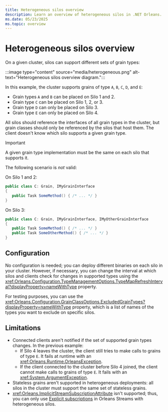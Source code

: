 ```yaml
---
title: Heterogeneous silos overview
description: Learn an overview of heterogeneous silos in .NET Orleans.
ms.date: 05/23/2025
ms.topic: overview
---
```


# Heterogeneous silos overview

On a given cluster, silos can support different sets of grain types:

:::image type="content" source="media/heterogeneous.png" alt-text="Heterogeneous silos overview diagram.":::

In this example, the cluster supports grains of type `A`, `B`, `C`, `D`, and `E`:

- Grain types `A` and `B` can be placed on Silo 1 and 2.
- Grain type `C` can be placed on Silo 1, 2, or 3.
- Grain type `D` can only be placed on Silo 3.
- Grain type `E` can only be placed on Silo 4.

All silos should reference the interfaces of all grain types in the cluster, but grain classes should only be referenced by the silos that host them. The client doesn't know which silo supports a given grain type.

> [!IMPORTANT]
> A given grain type implementation must be the same on each silo that supports it.

The following scenario is _not_ valid:

On Silo 1 and 2:

```csharp
public class C: Grain, IMyGrainInterface
{
   public Task SomeMethod() { /* ... */ }
}
```

On Silo 3:

```csharp
public class C: Grain, IMyGrainInterface, IMyOtherGrainInterface
{
   public Task SomeMethod() { /* ... */ }
   public Task SomeOtherMethod() { /* ... */ }
}
```

## Configuration

No configuration is needed; you can deploy different binaries on each silo in your cluster. However, if necessary, you can change the interval at which silos and clients check for changes in supported types using the <xref:Orleans.Configuration.TypeManagementOptions.TypeMapRefreshInterval?displayProperty=nameWithType> property.

For testing purposes, you can use the <xref:Orleans.Configuration.GrainClassOptions.ExcludedGrainTypes?displayProperty=nameWithType> property, which is a list of names of the types you want to exclude on specific silos.

## Limitations

- Connected clients aren't notified if the set of supported grain types changes. In the previous example:
  - If Silo 4 leaves the cluster, the client still tries to make calls to grains of type `E`. It fails at runtime with an <xref:Orleans.Runtime.OrleansException>.
  - If the client connected to the cluster before Silo 4 joined, the client cannot make calls to grains of type `E`. It fails with an <xref:System.ArgumentException>.
- Stateless grains aren't supported in heterogeneous deployments: all silos in the cluster must support the same set of stateless grains.
- <xref:Orleans.ImplicitStreamSubscriptionAttribute> isn't supported; thus, you can only use [Explicit subscriptions](../streaming/streams-programming-apis.md) in Orleans Streams with heterogeneous silos.
